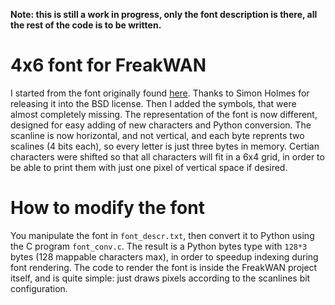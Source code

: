 **Note: this is still a work in progress, only the font description is there, all the rest of the code is to be written.**

# 4x6 font for FreakWAN

I started from the font originally found [here](https://github.com/filmote/Font4x6/blob/master/src/fonts/Font4x6.cpp). Thanks to Simon Holmes for releasing it into the BSD license. Then I added the symbols, that were almost completely missing. The representation of the font is now different, designed for easy adding of new characters and Python conversion. The scanline is now horizontal, and not vertical, and each byte reprents two scalines (4 bits each), so every letter is just three bytes in memory. Certian characters were shifted so that all characters will fit in a 6x4 grid, in order to be able to print them with just one pixel of vertical space if desired.

# How to modify the font

You manipulate the font in `font_descr.txt`, then convert it to Python
using the C program `font_conv.c`. The result is a Python bytes type
with `128*3` bytes (128 mappable characters max), in order to speedup indexing
during font rendering. The code to render the font is inside the FreakWAN
project itself, and is quite simple: just draws pixels according to the
scanlines bit configuration.

